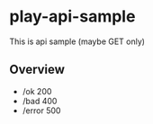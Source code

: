 # play-api-sample

This is api sample (maybe GET only)

## Overview

* /ok    200
* /bad   400
* /error 500
